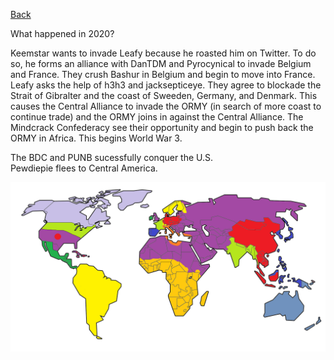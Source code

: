[Back](2020)

What happened in 2020?

Keemstar wants to invade Leafy because he roasted him
on Twitter. To do so, he forms an alliance with DanTDM and
Pyrocynical to invade Belgium and France. They crush Bashur in
Belgium and begin to move into France. Leafy asks the help
of h3h3 and jacksepticeye. They agree to blockade the Strait
of Gibralter and the coast of Sweeden, Germany, and Denmark.
This causes the Central Alliance to invade the ORMY (in search
of more coast to continue trade) and the ORMY joins in against
the Central Alliance. The Mindcrack Confederacy see their
opportunity and begin to push back the ORMY in Africa.
This begins World War 3.

The BDC and PUNB sucessfully conquer the U.S. <br/> Pewdiepie flees
to Central America.

![Map](assets/2021.png)
